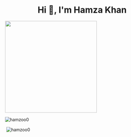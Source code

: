 <!DOCTYPE html>
<html>
<head>

</head>
<body ">

<div class="center">
  <h1 align="center">Hi 👋, I'm Hamza Khan</h1>
  
  <div > 
<img width="300px"  class="big-gif"  src="https://media.giphy.com/media/i4MAH84pqe2m2aVojc/giphy.gif?cid=ecf05e47pq2v09620np68slw0hamshoq0cryii684kmk1ff7&ep=v1_gifs_search&rid=giphy.gif&ct=g"HaD1"></div>
 


  <p><img align="center" src="https://github-readme-stats.vercel.app/api/top-langs?username=hamzoo0&show_icons=true&locale=en&layout=compact" alt="hamzoo0" /></p>
  <p>&nbsp;<img align="center" src="https://github-readme-stats.vercel.app/api?username=hamzoo0&show_icons=true&locale=en" alt="hamzoo0" /></p>
</div>

</body>
</html>

